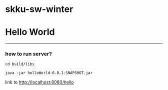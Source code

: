 # skku-sw-winter

# Hello World

-------- 

### how to run server?

`cd build/libs`

`java -jar helloWorld-0.0.1-SNAPSHOT.jar`

link to <http://localhost:8080/hello>
